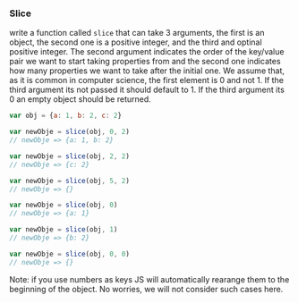 ### Slice

write a function called ```slice``` that can take 3 arguments, the first is an object, the second one is a positive integer, and the third and optinal positive integer. The second argument indicates the order of the key/value pair we want to start taking properties from and the second one indicates how many properties we want to take after the initial one. We assume that, as it is common in computer science, the first element is 0 and not 1. If the third argument its not passed it should default to 1. If the third argument its 0 an empty object should be returned.


```jsx
var obj = {a: 1, b: 2, c: 2}

var newObje = slice(obj, 0, 2)
// newObje => {a: 1, b: 2}

var newObje = slice(obj, 2, 2)
// newObje => {c: 2}

var newObje = slice(obj, 5, 2)
// newObje => {}

var newObje = slice(obj, 0)
// newObje => {a: 1}

var newObje = slice(obj, 1)
// newObje => {b: 2}

var newObje = slice(obj, 0, 0)
// newObje => {}
```

Note: if you use numbers as keys JS will automatically rearange them to the beginning of the object. No worries, we will not consider such cases here.